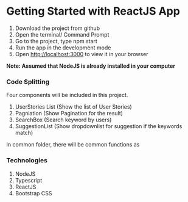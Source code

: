 # Getting Started with ReactJS App

1) Download the project from github
2) Open the terminal/ Command Prompt
2) Go to the project, type npm start
3) Run the app in the development mode
4) Open [http://localhost:3000](http://localhost:3000) to view it in your browser

**Note: Assumed that NodeJS is already installed in your computer**

### Code Splitting

Four components will be included in this project.

1) UserStories List (Show the list of User Stories)
2) Pagniation (Show Pagination for the result)
3) SearchBox (Search keyword by users)
4) SuggestionList (Show dropdownlist for suggestion if the keywords match)

In common folder, there will be common functions as 

### Technologies

1) NodeJS
2) Typescript
2) ReactJS
3) Bootstrap CSS

